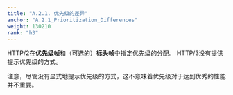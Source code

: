 ```yaml
---
title: "A.2.1. 优先级的差异"
anchor: "A.2.1_Prioritization_Differences"
weight: 130210
rank: "h3"
---
```


HTTP/2在**优先级帧**和（可选的）**标头帧**中指定优先级的分配。
HTTP/3没有提供提示优先级的方式。

注意，尽管没有显式地提示优先级的方式，这不意味着优先级对于达到优秀的性能并不重要。

